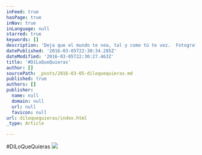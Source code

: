 ```yaml
---
inFeed: true
hasPage: true
inNav: true
inLanguage: null
starred: true
keywords: []
description: 'Deja que el mundo te vea, tal y como tú te vez.  Fotografía Diseño Marketing y Community Manager Desde US$249.99'
datePublished: '2016-03-05T22:30:34.285Z'
dateModified: '2016-03-05T22:30:27.463Z'
title: '#DíLoQueQuieras'
author: []
sourcePath: _posts/2016-03-05-diloquequieras.md
published: true
authors: []
publisher:
  name: null
  domain: null
  url: null
  favicon: null
url: diloquequieras/index.html
_type: Article

---
```

\#DíLoQueQuieras
![](https://the-grid-user-content.s3-us-west-2.amazonaws.com/0fbe62c2-ef65-4b18-bdc3-da75da881cc1.jpg)